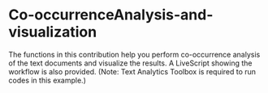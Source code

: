 # Co-occurrenceAnalysis-and-visualization
The functions in this contribution help you perform co-occurrence analysis of the text documents and visualize the results. A LiveScript showing the workflow is also provided. (Note: Text Analytics Toolbox is required to run codes in this example.)
